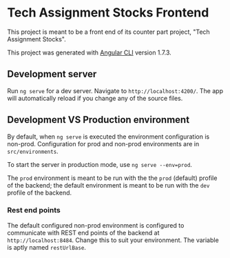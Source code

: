 # Tech Assignment Stocks Frontend

This project is meant to be a front end of its counter part project, "Tech Assignment Stocks".

This project was generated with [Angular CLI](https://github.com/angular/angular-cli) version 1.7.3.

## Development server

Run `ng serve` for a dev server. Navigate to `http://localhost:4200/`. The app will automatically reload if you change any of the source files.

## Development VS Production environment

By default, when `ng serve` is executed the environment configuration is non-prod. Configuration for prod and non-prod environments are in `src/environments`.

To start the server in production mode, use `ng serve --env=prod`. 

The `prod` environment is meant to be run with the the `prod` (default) profile of the backend; the default environment is meant to be run with the `dev` profile of the backend.

### Rest end points 

The default configured non-prod environment is configured to communicate with REST end points of the backend at `http://localhost:8484`. Change this to suit your environment. The variable is aptly named `restUrlBase`.


